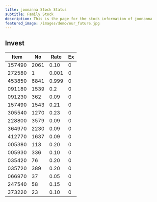 ```yaml
---
title: joonanna Stock Status
subtitle: Family Stock 
description: This is the page for the stock information of joonanna
featured_image: /images/demo/our_future.jpg
---
```


## Invest

|  Item  | No | Rate | Ex   |
|--------|----|------|------|
| 157490 |2061| 0.10 |    0 | 
| 272580 |   1| 0.001|    0 |
| 453850 |6841| 0.999|    0 |
| 091180 |1539| 0.2  |    0 |
| 091230 | 362| 0.09 |    0 | 
| 157490 |1543| 0.21 |    0 | 
| 305540 |1270| 0.23 |    0 | 
| 228800 |3579| 0.09 |    0 |  
| 364970 |2230| 0.09 |    0 |  
| 412770 |1637| 0.09 |    0 | 
| 005380 | 113| 0.20 |    0 | 
| 005930 | 336| 0.10 |    0 | 
| 035420 |  76| 0.20 |    0 | 
| 035720 | 389| 0.20 |    0 | 
| 066970 |  37| 0.05 |    0 | 
| 247540 |  58| 0.15 |    0 | 
| 373220 |  23| 0.10 |    0 | 
